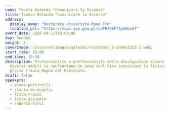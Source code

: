 ```yaml
---
name: Tavola Rotonda "Comunicare la Scienza"
title: Tavola Rotonda "Comunicare la Scienza"
address:
  display_name: "Rettorato Universitá Roma Tre"
  location_url: "https://maps.app.goo.gl/qdPH4RkPfAp46mv87"
event_date: 2026-04-13T18:00:00
day: monday
weight: 4
coverImage: /itcorner/images/uploads/rettorato_5-2048x1152-1.webp
start_time: 18:00
end_time: 19:30
description: Professioniste e professionisti della divulgazione scientifica in
  diversi ambiti si confrontano su cosa vuol dire comunicare la fisica oggi
  presso l'Aula Magna del Rettorato.
draft: false
speakers:
  - elena-pettinelli
  - ilaria-de-angelis
  - licia-troisi
  - livia-giacomin
  - roberta-fulci
---
```

